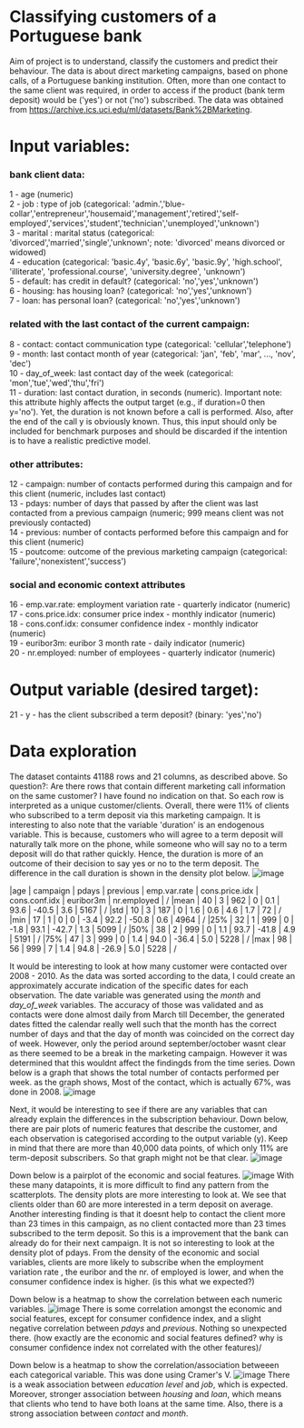 # Classifying customers of a Portuguese bank
Aim of project is to understand, classify the customers and predict their behaviour. The data is about direct marketing campaigns, based on phone calls, of a Portuguese banking institution. Often, more than one contact to the same client was required, in order to access if the product (bank term deposit) would be ('yes') or not ('no') subscribed. The data was obtained from https://archive.ics.uci.edu/ml/datasets/Bank%2BMarketing.

# Input variables:
### bank client data:
1 - age (numeric)<br/>
2 - job : type of job (categorical: 'admin.','blue-collar','entrepreneur','housemaid','management','retired','self-employed','services','student','technician','unemployed','unknown')<br/>
3 - marital : marital status (categorical: 'divorced','married','single','unknown'; note: 'divorced' means divorced or widowed)<br/>
4 - education (categorical: 'basic.4y', 'basic.6y', 'basic.9y', 'high.school', 'illiterate', 'professional.course', 'university.degree', 'unknown')<br/>
5 - default: has credit in default? (categorical: 'no','yes','unknown')<br/>
6 - housing: has housing loan? (categorical: 'no','yes','unknown')<br/>
7 - loan: has personal loan? (categorical: 'no','yes','unknown')
### related with the last contact of the current campaign:
8 - contact: contact communication type (categorical: 'cellular','telephone')<br/>
9 - month: last contact month of year (categorical: 'jan', 'feb', 'mar', ..., 'nov', 'dec')<br/>
10 - day_of_week: last contact day of the week (categorical: 'mon','tue','wed','thu','fri')<br/>
11 - duration: last contact duration, in seconds (numeric). Important note: this attribute highly affects the output target (e.g., if duration=0 then y='no'). Yet, the duration is not known before a call is performed. Also, after the end of the call y is obviously known. Thus, this input should only be included for benchmark purposes and should be discarded if the intention is to have a realistic predictive model.
### other attributes:
12 - campaign: number of contacts performed during this campaign and for this client (numeric, includes last contact)<br/>
13 - pdays: number of days that passed by after the client was last contacted from a previous campaign (numeric; 999 means client was not previously contacted)<br/>
14 - previous: number of contacts performed before this campaign and for this client (numeric)<br/>
15 - poutcome: outcome of the previous marketing campaign (categorical: 'failure','nonexistent','success')
### social and economic context attributes
16 - emp.var.rate: employment variation rate - quarterly indicator (numeric)<br/>
17 - cons.price.idx: consumer price index - monthly indicator (numeric)<br/>
18 - cons.conf.idx: consumer confidence index - monthly indicator (numeric)<br/>
19 - euribor3m: euribor 3 month rate - daily indicator (numeric)<br/>
20 - nr.employed: number of employees - quarterly indicator (numeric)

# Output variable (desired target):
21 - y - has the client subscribed a term deposit? (binary: 'yes','no')

# Data exploration
The dataset containts 41188 rows and 21 columns, as described above. So question?: Are there rows that contain different marketing call information on the same customer? I have found no indication on that. So each row is interpreted as a unique customer/clients. Overall, there were 11% of clients who subscribed to a term deposit via this marketing campaign. It is interesting to also note that the variable 'duration' is an endogenous variable. This is because, customers who will agree to a term deposit will naturally talk more on the phone, while someone who will say no to a term deposit will do that rather quickly. Hence, the duration is more of an outcome of their decision to say yes or no to the term deposit. The difference in the call duration is shown in the density plot below.
![image](https://user-images.githubusercontent.com/48698645/109701177-03420780-7b93-11eb-8b34-88af0ec7598b.png)

|age |	campaign |	pdays |	previous |	emp.var.rate |	cons.price.idx |	cons.conf.idx |	euribor3m |	nr.employed |	/
|mean |	40 |	3 |	962 |	0 |	0.1 |	93.6 |	-40.5 |	3.6 |	5167 |	/
|std |	10 |	3 |	187 |	0 |	1.6 |	0.6 |	4.6 |	1.7 |	72 |	/
|min |	17 |	1 |	0 |	0 |	-3.4 |	92.2 |	-50.8 |	0.6 |	4964 |	/
|25% |	32 |	1 |	999 |	0 |	-1.8 |	93.1 |	-42.7 |	1.3 |	5099 |	/
|50% |	38 |	2 |	999 |	0 |	1.1 |	93.7 |	-41.8 |	4.9 |	5191 |	/
|75% |	47 |	3 |	999 |	0 |	1.4 |	94.0 |	-36.4 |	5.0 |	5228 |	/
|max |	98 |	56 |	999 |	7 |	1.4 |	94.8 |	-26.9 |	5.0 |	5228 | /



It would be interesting to look at how many customer were contacted over 2008 - 2010. As the data was sorted according to the data, I could create an approximately accurate indication of the specific dates for each observation. The date variable was generated using the _month_ and _day_of_week_ variables. The accuracy of those was validated and as contacts were done almost daily from March till December, the generated dates fitted the calendar really well such that the month has the correct number of days and that the day of month was coincided on the correct day of week. However, only the period around september/october wasnt clear as there seemed to be a break in the marketing campaign. However it was determined that this wouldnt affect the findingds from the time series. Down below is a graph that shows the total number of contacts performed per week. as the graph shows, Most of the contact, which is actually 67%, was done in 2008.
![image](https://user-images.githubusercontent.com/48698645/110029441-c281f400-7d34-11eb-8e0c-7538aa6f1494.png)

Next, it would be interesting to see if there are any variables that can already explain the differences in the subscription behaviour. Down below, there are pair plots of numeric features that describe the customer, and each observation is categorised according to the output variable (y). Keep in mind that there are more than 40,000 data points, of which only 11% are term-deposit subscribers. So that graph might not be that clear.
![image](https://user-images.githubusercontent.com/48698645/110150928-1d245a00-7de0-11eb-9bb5-8cc3eb772020.png)

Down below is a pairplot of the economic and social features.
![image](https://user-images.githubusercontent.com/48698645/110147550-1d225b00-7ddc-11eb-8a33-92db167383d0.png)
With these many datapoints, it is more difficult to find any pattern from the scatterplots. The density plots are more interesting to look at. We see that clients older than 60 are more interested in a term deposit on average. Another interesting finding is that it doesnt help to contact the client more than 23 times in this campaign, as no client contacted more than 23 times subscribed to the term deposit. So this is a improvement that the bank can already do for their next campaign. It is not so interesting to look at the density plot of pdays. From the density of the economic and social variables, clients are more likely to subscribe when the employment variation rate , the euribor and the nr. of employed is lower, and when the consumer confidence index is higher. (is this what we expected?)

Down below is a heatmap to show the correlation between each numeric variables. 
![image](https://user-images.githubusercontent.com/48698645/110239633-3fd18280-7f48-11eb-822d-049aab25d4ac.png)
There is some correlation amongst the economic and social features, except for consumer confidence index, and a slight negative correlation between _pdays_ and _previous_. Nothing so unexpected there. (how exactly are the economic and social features defined? why is consumer confidence index not correlated with the other features)/

Down below is a heatmap to show the correlation/association betweeen each categorical variable. This was done using Cramer's V.
![image](https://user-images.githubusercontent.com/48698645/110241626-1158a500-7f52-11eb-9d4e-e17d39cf270c.png)
There is a weak association between _education level_ and _job_, which is expected. Moreover, stronger association between _housing_ and _loan_, which means that clients who tend to have both loans at the same time. Also, there is a strong association between _contact_ and _month_.


